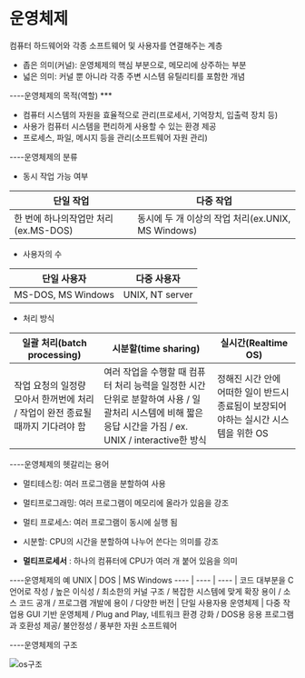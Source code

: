# 운영체제
컴퓨터 하드웨어와 각종 소프트웨어 및 사용자를 연결해주는 계층

* 좁은 의미(커널): 운영체제의 핵심 부분으로, 메모리에 상주하는 부분
* 넓은 의미: 커널 뿐 아니라 각종 주변 시스템 유틸리티를 포함한 개념

----운영체제의 목적(역할) ***
* 컴퓨터 시스템의 자원을 효율적으로 관리(프로세서, 기억장치, 입출력 장치 등)
* 사용가 컴퓨터 시스템을 편리하게 사용할 수 있는 환경 제공
* 프로세스, 파일, 메시지 등을 관리(소프트웨어 자원 관리)

----운영체제의 분류
* 동시 작업 가능 여부

단일 작업 | **다중 작업**
---- | ---- | 
한 번에 하나의작업만 처리(ex.MS-DOS)  | 동시에 두 개 이상의 작업 처리(ex.UNIX, MS Windows)

* 사용자의 수

단일 사용자 | **다중 사용자**
---- | ---- | 
MS-DOS, MS Windows | UNIX, NT server

* 처리 방식
                     
일괄 처리(batch processing) | **시분할(time sharing)** | 실시간(Realtime OS)
---- | ---- | ---- | 
작업 요청의 일정량 모아서 한꺼번에 처리 / 작업이 완전 종료될 때까지 기다려야 함 | 여러 작업을 수행할 때 컴퓨터 처리 능력을 일정한 시간 단위로 분할하여 사용 / 일괄처리 시스템에 비해 짧은 응답 시간을 가짐 / ex. UNIX / interactive한 방식 | 정해진 시간 안에 어떠한 일이 반드시 종료됨이 보장되어야하는 실시간 시스템을 위한 OS

----운영체제의 헷갈리는 용어
* 멀티테스킹: 여러 프로그램을 분할하여 사용 
* 멀티프로그래밍: 여러 프로그램이 메모리에 올라가 있음을 강조
* 멀티 프로세스: 여러 프로그램이 동시에 실행 됨
* 시분할: CPU의 시간을 분할하여 나누어 쓴다는 의미를 강조

* **멀티프로세서** : 하나의 컴퓨터에 CPU가 여러 개 붙어 있음을 의미

----운영체제의 예
UNIX | DOS  | MS Windows
---- | ---- | ---- |
코드 대부분을 C언어로 작성 / 높은 이식성 / 최소한의 커널 구조 / 복잡한 시스템에 맞게 확장 용이 / 소스 코드 공개 / 프로그램 개발에 용이 / 다양한 버전 |    단일 사용자용 운영체제    | 다중 작업용 GUI 기반 운영체제 / Plug and Play, 네트워크 환경 강화 / DOS용 응용 프로그램과 호환성 제공/ 불안정성 / 풍부한 자원 소프트웨어

----운영체제의 구조

![os구조](https://user-images.githubusercontent.com/23302973/97547489-36239580-1a11-11eb-86c6-65a7d4eb5935.jpg)
